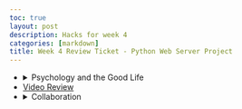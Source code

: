 ```yaml
---
toc: true
layout: post
description: Hacks for week 4
categories: [markdown]
title: Week 4 Review Ticket - Python Web Server Project
---
```

<ul>
    <li>
        <details closed>
            <summary>Psychology and the Good Life</summary>
            <b>Goals: (ACTUALLY DO THESE, EFFORT -> HAPPINESS)</b>
                <ul style="margin-left:30px">
                <li>Create something fun outside of class (SUPERSCRUMMERS)</li>
                <li>Fun game for groups to play</li>
                <li> More team building with the team</li>
                <li>Make a substantial impact on the Robotics club</li>
                <li>Offer help to classmates (particularly in psych)</li>
                <li>8-10hrs of sleep</li>
                </ul>
        </details>
    </li>
    <li>
        <a href="https://aidenhuynh.github.io/CS_Swag/markdown/2022/09/18/Week_4_Video.html">Video Review</a>
    </li>
    <li>
        <details closed>
            <summary>Collaboration</summary>
            <ul style="margin-left:30px">
            <li>My group is completely random as I hadn't known any of them aside from Dash</li>
            <li>Not entirely sure about common interests</li>
            <li>There is some variance in gender and a lot in culture.</li>
            <li>Unsure of skill sets, but they are all interested in Computer Science</li>
            </ul>
        </details>
    </li>
</ul>

